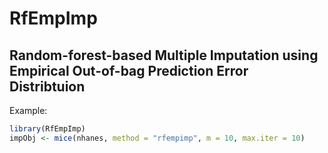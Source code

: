 
<!-- README.md is generated from README.Rmd. Please edit that file -->

# RfEmpImp

## Random-forest-based Multiple Imputation using Empirical Out-of-bag Prediction Error Distribtuion

Example:

``` r
library(RfEmpImp)
impObj <- mice(nhanes, method = "rfempimp", m = 10, max.iter = 10)
```
